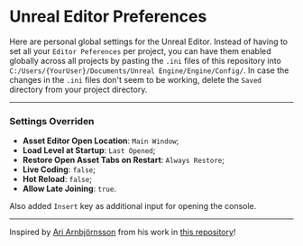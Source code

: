 # Unreal Editor Preferences
Here are personal global settings for the Unreal Editor. Instead of having to set all your `Editor Peferences` per project, you can have them enabled globally across all projects by pasting the `.ini` files of this repository into `C:/Users/{YourUser}/Documents/Unreal Engine/Engine/Config/`.
In case the changes in the `.ini` files don't seem to be working, delete the `Saved` directory from your project directory.

---

### Settings Overriden
* **Asset Editor Open Location**: `Main Window`;
* **Load Level at Startup**: `Last Opened`;
* **Restore Open Asset Tabs on Restart**: `Always Restore`;
* **Live Coding**: `false`;
* **Hot Reload**: `false`;
* **Allow Late Joining**: `true`.

Also added `Insert` key as additional input for opening the console.

---
Inspired by [Ari Arnbjörnsson](https://github.com/Flassari) from his work in [this repository](https://github.com/Flassari/unreal-user-config)!